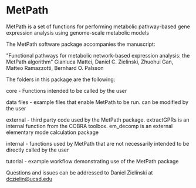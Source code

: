 # MetPath
MetPath is a set of functions for performing metabolic pathway-based gene expression analysis using genome-scale metabolic models

The MetPath software package accompanies the manuscript:

"Functional pathways for metabolic network-based expression analysis: the MetPath algorithm"
Gianluca Mattei, Daniel C. Zielinski, Zhuohui Gan, Matteo Ramazzotti, Bernhard O. Palsson

The folders in this package are the following:

core - Functions intended to be called by the user

data files - example files that enable MetPath to be run. can be modified by the user

external - third party code used by the MetPath package. extractGPRs is an internal function from the COBRA toolbox. em_decomp is an external elementary mode calculation package

internal - functions used by MetPath that are not necessarily intended to be directly called by the user

tutorial - example workflow demonstrating use of the MetPath package

Questions and issues can be addressed to Daniel Zielinski at dczielin@ucsd.edu
